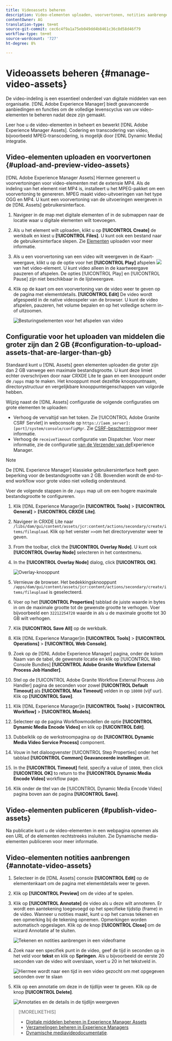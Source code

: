 ```yaml
---
title: Videoassets beheren
description: Video-elementen uploaden, voorvertonen, notities aanbrengen en publiceren in [!DNL Adobe Experience Manager].
contentOwner: AG
translation-type: tm+mt
source-git-commit: cec6c4f9a1a75eb049dd4b8461c36c8d58d46f79
workflow-type: tm+mt
source-wordcount: '727'
ht-degree: 8%

---
```



# Videoassets beheren {#manage-video-assets}

De video-indeling is een essentieel onderdeel van digitale middelen van een organisatie. [!DNL Adobe Experience Manager] biedt geavanceerde aanbiedingen en functies om de volledige levenscyclus van uw video-elementen te beheren nadat deze zijn gemaakt.

Leer hoe u de video-elementen in beheert en bewerkt [!DNL Adobe Experience Manager Assets]. Codering en transcodering van video, bijvoorbeeld MPEG-transcodering, is mogelijk door [!DNL Dynamic Media] integratie.

## Video-elementen uploaden en voorvertonen {#upload-and-preview-video-assets}

[!DNL Adobe Experience Manager Assets] Hiermee genereert u voorvertoningen voor video-elementen met de extensie MP4. Als de indeling van het element niet MP4 is, installeert u het MPEG-pakket om een voorvertoning te genereren. MPEG maakt video-uitvoeringen van het type OGG en MP4. U kunt een voorvertoning van de uitvoeringen weergeven in de [!DNL Assets] gebruikersinterface.

1. Navigeer in de map met digitale elementen of in de submappen naar de locatie waar u digitale elementen wilt toevoegen.
1. Als u het element wilt uploaden, klikt u op **[!UICONTROL Create]** de werkbalk en kiest u **[!UICONTROL Files]**. U kunt ook een bestand naar de gebruikersinterface slepen. Zie [Elementen](manage-assets.md#uploading-assets) uploaden voor meer informatie.
1. Als u een voorvertoning van een video wilt weergeven in de Kaart-weergave, klikt u op de optie voor het **[!UICONTROL Play]** afspelen ![](assets/do-not-localize/play.png) van het video-element. U kunt video alleen in de kaartweergave pauzeren of afspelen. De opties [!UICONTROL Play] en [!UICONTROL Pause] zijn niet beschikbaar in de lijstweergave.

1. Klik op de kaart om een voorvertoning van de video weer te geven op de pagina met elementdetails. **[!UICONTROL Edit]** De video wordt afgespeeld in de native videospeler van de browser. U kunt de video afspelen, pauzeren, het volume bepalen en op het volledige scherm in- of uitzoomen.

   ![Besturingselementen voor het afspelen van video](assets/video-playback-controls.png)

## Configuratie voor het uploaden van middelen die groter zijn dan 2 GB {#configuration-to-upload-assets-that-are-larger-than-gb}

Standaard kunt u [!DNL Assets] geen elementen uploaden die groter zijn dan 2 GB vanwege een maximale bestandsgrootte. U kunt deze limiet echter overschrijven door naar CRXDE Lite te gaan en een knooppunt onder de `/apps` map te maken. Het knooppunt moet dezelfde knooppuntnaam, directorystructuur en vergelijkbare knooppunteigenschappen van volgorde hebben.

Wijzig naast de [!DNL Assets] configuratie de volgende configuraties om grote elementen te uploaden:

* Verhoog de vervaltijd van het token. Zie [!UICONTROL Adobe Granite CSRF Servlet] in webconsole op `https://[aem_server]:[port]/system/console/configMgr`. Zie [CSRF-bescherming](/help/sites-developing/csrf-protection.md)voor meer informatie.
* Verhoog de `receiveTimeout` configuratie van Dispatcher. Voor meer informatie, zie de configuratie [van de Verzender van de](https://docs.adobe.com/content/help/en/experience-manager-dispatcher/using/configuring/dispatcher-configuration.html#renders-options)Experience Manager.

>[!NOTE]
>
>De [!DNL Experience Manager] klassieke gebruikersinterface heeft geen beperking voor de bestandsgrootte van 2 GB. Bovendien wordt de end-to-end workflow voor grote video niet volledig ondersteund.

Voer de volgende stappen in de `/apps` map uit om een hogere maximale bestandsgrootte te configureren.

1. Klik [!DNL Experience Manager]in **[!UICONTROL Tools]** > **[!UICONTROL General]** > **[!UICONTROL CRXDE Lite]**.
1. Navigeer in CRXDE Lite naar `/libs/dam/gui/content/assets/jcr:content/actions/secondary/create/items/fileupload`. Klik op het venster `>>`om het directoryvenster weer te geven.
1. From the toolbar, click the **[!UICONTROL Overlay Node]**. U kunt ook **[!UICONTROL Overlay Node]** selecteren in het contextmenu.
1. In the **[!UICONTROL Overlay Node]** dialog, click **[!UICONTROL OK]**.

   ![Overlay-knooppunt](assets/overlay-node-path.png)

1. Vernieuw de browser. Het bedekkingsknooppunt `/apps/dam/gui/content/assets/jcr:content/actions/secondary/create/items/fileupload` is geselecteerd.
1. Voer op het **[!UICONTROL Properties]** tabblad de juiste waarde in bytes in om de maximale grootte tot de gewenste grootte te verhogen. Voer bijvoorbeeld een `32212254720` waarde in als u de maximale grootte tot 30 GB wilt verhogen.

1. Klik **[!UICONTROL Save All]** op de werkbalk.
1. Klik [!DNL Experience Manager]in **[!UICONTROL Tools]** > **[!UICONTROL Operations]** > **[!UICONTROL Web Console]**.
1. Zoek op de [!DNL Adobe Experience Manager] pagina, onder de kolom Naam van de tabel, de gewenste locatie en klik op [!UICONTROL Web Console Bundles] **[!UICONTROL Adobe Granite Workflow External Process Job Handler]**.
1. Stel op de [!UICONTROL Adobe Granite Workflow External Process Job Handler] pagina de seconden voor zowel **[!UICONTROL Default Timeout]** als **[!UICONTROL Max Timeout]** velden in op `18000` (vijf uur). Klik op **[!UICONTROL Save]**.
1. Klik [!DNL Experience Manager]in **[!UICONTROL Tools]** > **[!UICONTROL Workflow]** > **[!UICONTROL Models]**.
1. Selecteer op de pagina Workflowmodellen de optie **[!UICONTROL Dynamic Media Encode Video]** en klik op **[!UICONTROL Edit]**.
1. Dubbelklik op de werkstroompagina op de **[!UICONTROL Dynamic Media Video Service Process]** component.
1. Vouw in het dialoogvenster [!UICONTROL Step Properties] onder het tabblad **[!UICONTROL Common]** **Geavanceerde instellingen** uit.
1. In the **[!UICONTROL Timeout]** field, specify a value of `18000`, then click **[!UICONTROL OK]** to return to the **[!UICONTROL Dynamic Media Encode Video]** workflow page.
1. Klik onder de titel van de [!UICONTROL Dynamic Media Encode Video] pagina boven aan de pagina **[!UICONTROL Save]**.

## Video-elementen publiceren {#publish-video-assets}

Na publicatie kunt u de video-elementen in een webpagina opnemen als een URL of de elementen rechtstreeks insluiten. Zie Dynamische media-elementen [](/help/assets/publishing-dynamicmedia-assets.md)publiceren voor meer informatie.

## Video-elementen notities aanbrengen {#annotate-video-assets}

1. Selecteer in de [!DNL Assets] console **[!UICONTROL Edit]** op de elementenkaart om de pagina met elementdetails weer te geven.
1. Klik op **[!UICONTROL Preview]** om de video af te spelen.
1. Klik op **[!UICONTROL Annotate]** de video als u deze wilt annoteren. Er wordt een aantekening toegevoegd op het specifieke tijdstip (frame) in de video. Wanneer u notities maakt, kunt u op het canvas tekenen en een opmerking bij de tekening opnemen. Opmerkingen worden automatisch opgeslagen. Klik op de knop **[!UICONTROL Close]** om de wizard Annotatie af te sluiten.

   ![Tekenen en notities aanbrengen in een videoframe](assets/annotate-video.png)

1. Zoek naar een specifiek punt in de video, geef de tijd in seconden op in het veld voor **tekst** en klik op **Springen**. Als u bijvoorbeeld de eerste 20 seconden van de video wilt overslaan, voert u 20 in het tekstveld in.

   ![Hiermee wordt naar een tijd in een video gezocht om met opgegeven seconden over te slaan](assets/seek-in-video.png)

1. Klik op een annotatie om deze in de tijdlijn weer te geven. Klik op de knop **[!UICONTROL Delete]**.

   ![Annotaties en de details in de tijdlijn weergeven](assets/timeline-view-annotation.png)

>[!MORELIKETHIS]
>
>* [Digitale middelen beheren in Experience Manager Assets](/help/assets/manage-assets.md)
>* [Verzamelingen beheren in Experience Managers](/help/assets/manage-collections.md)
>* [Dynamische mediavideodocumentatie](/help/assets/video.md).

